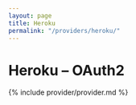 ```yaml
---
layout: page
title: Heroku
permalink: "/providers/heroku/"
---
```

# Heroku – OAuth2

{% include provider/provider.md %}
